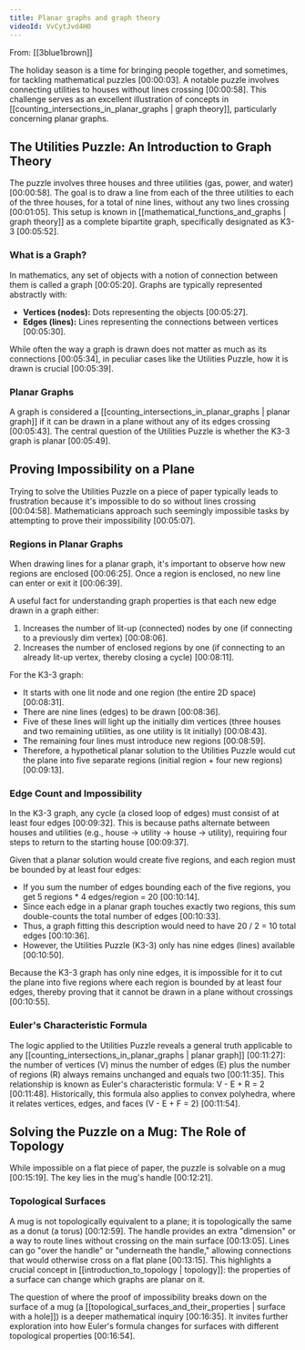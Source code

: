 ```yaml
---
title: Planar graphs and graph theory
videoId: VvCytJvd4H0
---
```


From: [[3blue1brown]] <br/> 

The holiday season is a time for bringing people together, and sometimes, for tackling mathematical puzzles <a class="yt-timestamp" data-t="00:00:03">[00:00:03]</a>. A notable puzzle involves connecting utilities to houses without lines crossing <a class="yt-timestamp" data-t="00:00:58">[00:00:58]</a>. This challenge serves as an excellent illustration of concepts in [[counting_intersections_in_planar_graphs | graph theory]], particularly concerning planar graphs.

## The Utilities Puzzle: An Introduction to Graph Theory

The puzzle involves three houses and three utilities (gas, power, and water) <a class="yt-timestamp" data-t="00:00:58">[00:00:58]</a>. The goal is to draw a line from each of the three utilities to each of the three houses, for a total of nine lines, without any two lines crossing <a class="yt-timestamp" data-t="00:01:05">[00:01:05]</a>. This setup is known in [[mathematical_functions_and_graphs | graph theory]] as a complete bipartite graph, specifically designated as K3-3 <a class="yt-timestamp" data-t="00:05:52">[00:05:52]</a>.

### What is a Graph?
In mathematics, any set of objects with a notion of connection between them is called a graph <a class="yt-timestamp" data-t="00:05:20">[00:05:20]</a>. Graphs are typically represented abstractly with:
*   **Vertices (nodes):** Dots representing the objects <a class="yt-timestamp" data-t="00:05:27">[00:05:27]</a>.
*   **Edges (lines):** Lines representing the connections between vertices <a class="yt-timestamp" data-t="00:05:30">[00:05:30]</a>.

While often the way a graph is drawn does not matter as much as its connections <a class="yt-timestamp" data-t="00:05:34">[00:05:34]</a>, in peculiar cases like the Utilities Puzzle, how it is drawn is crucial <a class="yt-timestamp" data-t="00:05:39">[00:05:39]</a>.

### Planar Graphs
A graph is considered a [[counting_intersections_in_planar_graphs | planar graph]] if it can be drawn in a plane without any of its edges crossing <a class="yt-timestamp" data-t="00:05:43">[00:05:43]</a>. The central question of the Utilities Puzzle is whether the K3-3 graph is planar <a class="yt-timestamp" data-t="00:05:49">[00:05:49]</a>.

## Proving Impossibility on a Plane

Trying to solve the Utilities Puzzle on a piece of paper typically leads to frustration because it's impossible to do so without lines crossing <a class="yt-timestamp" data-t="00:04:58">[00:04:58]</a>. Mathematicians approach such seemingly impossible tasks by attempting to prove their impossibility <a class="yt-timestamp" data-t="00:05:07">[00:05:07]</a>.

### Regions in Planar Graphs
When drawing lines for a planar graph, it's important to observe how new regions are enclosed <a class="yt-timestamp" data-t="00:06:25">[00:06:25]</a>. Once a region is enclosed, no new line can enter or exit it <a class="yt-timestamp" data-t="00:06:39">[00:06:39]</a>.

A useful fact for understanding graph properties is that each new edge drawn in a graph either:
1.  Increases the number of lit-up (connected) nodes by one (if connecting to a previously dim vertex) <a class="yt-timestamp" data-t="00:08:06">[00:08:06]</a>.
2.  Increases the number of enclosed regions by one (if connecting to an already lit-up vertex, thereby closing a cycle) <a class="yt-timestamp" data-t="00:08:11">[00:08:11]</a>.

For the K3-3 graph:
*   It starts with one lit node and one region (the entire 2D space) <a class="yt-timestamp" data-t="00:08:31">[00:08:31]</a>.
*   There are nine lines (edges) to be drawn <a class="yt-timestamp" data-t="00:08:36">[00:08:36]</a>.
*   Five of these lines will light up the initially dim vertices (three houses and two remaining utilities, as one utility is lit initially) <a class="yt-timestamp" data-t="00:08:43">[00:08:43]</a>.
*   The remaining four lines must introduce new regions <a class="yt-timestamp" data-t="00:08:59">[00:08:59]</a>.
*   Therefore, a hypothetical planar solution to the Utilities Puzzle would cut the plane into five separate regions (initial region + four new regions) <a class="yt-timestamp" data-t="00:09:13">[00:09:13]</a>.

### Edge Count and Impossibility
In the K3-3 graph, any cycle (a closed loop of edges) must consist of at least four edges <a class="yt-timestamp" data-t="00:09:32">[00:09:32]</a>. This is because paths alternate between houses and utilities (e.g., house -> utility -> house -> utility), requiring four steps to return to the starting house <a class="yt-timestamp" data-t="00:09:37">[00:09:37]</a>.

Given that a planar solution would create five regions, and each region must be bounded by at least four edges:
*   If you sum the number of edges bounding each of the five regions, you get 5 regions * 4 edges/region = 20 <a class="yt-timestamp" data-t="00:10:14">[00:10:14]</a>.
*   Since each edge in a planar graph touches exactly two regions, this sum double-counts the total number of edges <a class="yt-timestamp" data-t="00:10:33">[00:10:33]</a>.
*   Thus, a graph fitting this description would need to have 20 / 2 = 10 total edges <a class="yt-timestamp" data-t="00:10:36">[00:10:36]</a>.
*   However, the Utilities Puzzle (K3-3) only has nine edges (lines) available <a class="yt-timestamp" data-t="00:10:50">[00:10:50]</a>.

Because the K3-3 graph has only nine edges, it is impossible for it to cut the plane into five regions where each region is bounded by at least four edges, thereby proving that it cannot be drawn in a plane without crossings <a class="yt-timestamp" data-t="00:10:55">[00:10:55]</a>.

### Euler's Characteristic Formula
The logic applied to the Utilities Puzzle reveals a general truth applicable to any [[counting_intersections_in_planar_graphs | planar graph]] <a class="yt-timestamp" data-t="00:11:27">[00:11:27]</a>: the number of vertices (V) minus the number of edges (E) plus the number of regions (R) always remains unchanged and equals two <a class="yt-timestamp" data-t="00:11:35">[00:11:35]</a>. This relationship is known as Euler's characteristic formula: V - E + R = 2 <a class="yt-timestamp" data-t="00:11:48">[00:11:48]</a>. Historically, this formula also applies to convex polyhedra, where it relates vertices, edges, and faces (V - E + F = 2) <a class="yt-timestamp" data-t="00:11:54">[00:11:54]</a>.

## Solving the Puzzle on a Mug: The Role of Topology

While impossible on a flat piece of paper, the puzzle is solvable on a mug <a class="yt-timestamp" data-t="00:15:19">[00:15:19]</a>. The key lies in the mug's handle <a class="yt-timestamp" data-t="00:12:21">[00:12:21]</a>.

### Topological Surfaces
A mug is not topologically equivalent to a plane; it is topologically the same as a donut (a torus) <a class="yt-timestamp" data-t="00:12:59">[00:12:59]</a>. The handle provides an extra "dimension" or a way to route lines without crossing on the main surface <a class="yt-timestamp" data-t="00:13:05">[00:13:05]</a>. Lines can go "over the handle" or "underneath the handle," allowing connections that would otherwise cross on a flat plane <a class="yt-timestamp" data-t="00:13:15">[00:13:15]</a>. This highlights a crucial concept in [[introduction_to_topology | topology]]: the properties of a surface can change which graphs are planar on it.

The question of where the proof of impossibility breaks down on the surface of a mug (a [[topological_surfaces_and_their_properties | surface with a hole]]) is a deeper mathematical inquiry <a class="yt-timestamp" data-t="00:16:35">[00:16:35]</a>. It invites further exploration into how Euler's formula changes for surfaces with different topological properties <a class="yt-timestamp" data-t="00:16:54">[00:16:54]</a>.